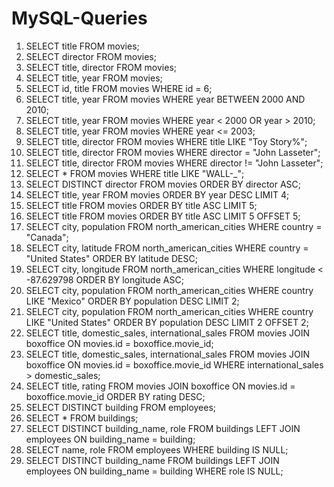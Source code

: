 # MySQL-Queries
1. SELECT title FROM movies;
2. SELECT director FROM movies;
3. SELECT title, director FROM movies;
4. SELECT title, year FROM movies;
5. SELECT id, title FROM movies WHERE id = 6;
6. SELECT title, year FROM movies WHERE year BETWEEN 2000 AND 2010;
7. SELECT title, year FROM movies WHERE year < 2000 OR year > 2010;
8. SELECT title, year FROM movies WHERE year <= 2003;
9. SELECT title, director FROM movies WHERE title LIKE "Toy Story%";
10. SELECT title, director FROM movies WHERE director = "John Lasseter";
11. SELECT title, director FROM movies WHERE director != "John Lasseter";
12. SELECT * FROM movies WHERE title LIKE "WALL-_";
13. SELECT DISTINCT director FROM movies ORDER BY director ASC;
14. SELECT title, year FROM movies ORDER BY year DESC LIMIT 4;
15. SELECT title FROM movies ORDER BY title ASC LIMIT 5;
16. SELECT title FROM movies ORDER BY title ASC LIMIT 5 OFFSET 5;
17. SELECT city, population FROM north_american_cities WHERE country = "Canada";
18. SELECT city, latitude FROM north_american_cities WHERE country = "United States" ORDER BY latitude DESC;
19. SELECT city, longitude FROM north_american_cities WHERE longitude < -87.629798 ORDER BY longitude ASC;
20. SELECT city, population FROM north_american_cities WHERE country LIKE "Mexico" ORDER BY population DESC LIMIT 2;
21. SELECT city, population FROM north_american_cities WHERE country LIKE "United States" ORDER BY population DESC LIMIT 2 OFFSET 2;
22. SELECT title, domestic_sales, international_sales FROM movies JOIN boxoffice ON movies.id = boxoffice.movie_id;
23. SELECT title, domestic_sales, international_sales FROM movies JOIN boxoffice ON movies.id = boxoffice.movie_id WHERE international_sales > domestic_sales;
24. SELECT title, rating FROM movies JOIN boxoffice ON movies.id = boxoffice.movie_id ORDER BY rating DESC;
25. SELECT DISTINCT building FROM employees;
26. SELECT * FROM buildings;
27. SELECT DISTINCT building_name, role FROM buildings LEFT JOIN employees ON building_name = building;
28. SELECT name, role FROM employees WHERE building IS NULL;
29. SELECT DISTINCT building_name FROM buildings LEFT JOIN employees ON building_name = building WHERE role IS NULL;
